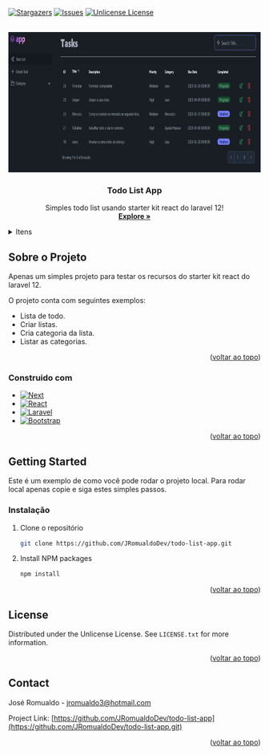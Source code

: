 <a id="readme-top"></a>

[![Stargazers][stars-shield]][stars-url]
[![Issues][issues-shield]][issues-url]
[![Unlicense License][license-shield]][license-url]


<!-- PROJECT LOGO -->
<br />
<div align="center">
  <a href="https://github.com/JRomualdoDev/todo-list-app">
    <img src="https://github.com/JRomualdoDev/todo-list-app/blob/main/public/screen.png?raw=true" alt="Logo" width="580" height="280">
  </a>

  <h3 align="center">Todo List App</h3>

  <p align="center">
    Simples todo list usando starter kit react do laravel 12!
    <br />
    <a href="https://github.com/JRomualdoDev/todo-list-app"><strong>Explore »</strong></a>
    <br />
  </p>
</div>


<!-- TABLE OF CONTENTS -->
<details>
  <summary>Itens</summary>
  <ol>
    <li>
      <a href="#about-the-project">Sobre o projeto</a>
      <ul>
        <li><a href="#built-with">Construido com </a></li>
      </ul>
    </li>
    <li>
      <a href="#getting-started">Getting Started</a>
      <ul>
        <li><a href="#installation">Instalação</a></li>
      </ul>
    </li>
    <li><a href="#license">License</a></li>
    <li><a href="#contact">Contact</a></li>
    <li><a href="#acknowledgments">Conhecimentos</a></li>
  </ol>
</details>



<!-- ABOUT THE PROJECT -->
## Sobre o Projeto

<!-- [![Product Name Screen Shot][product-screenshot]](https://example.com) -->

Apenas um simples projeto para testar os recursos do starter kit react do laravel 12.

O projeto conta com seguintes exemplos:
* Lista de todo.
* Criar listas.
* Cria categoria da lista.
* Listar as categorias.

<p align="right">(<a href="#readme-top">voltar ao topo</a>)</p>



### Construido com 

* [![Next][Next.js]][Next-url]
* [![React][React.js]][React-url]
* [![Laravel][Laravel.com]][Laravel-url]
* [![Bootstrap][Bootstrap.com]][Bootstrap-url]

<p align="right">(<a href="#readme-top">voltar ao topo</a>)</p>



<!-- GETTING STARTED -->
## Getting Started

Este é um exemplo de como você pode rodar o projeto local.
Para rodar local apenas copie e siga estes simples passos.

### Instalação

1. Clone o repositório
   ```sh
   git clone https://github.com/JRomualdoDev/todo-list-app.git
   ```
2. Install NPM packages
   ```sh
   npm install
   ```

<p align="right">(<a href="#readme-top">voltar ao topo</a>)</p>


<!-- LICENSE -->
## License

Distributed under the Unlicense License. See `LICENSE.txt` for more information.

<p align="right">(<a href="#readme-top">voltar ao topo</a>)</p>


<!-- CONTACT -->
## Contact

José Romualdo - jromualdo3@hotmail.com

Project Link: [https://github.com/JRomualdoDev/todo-list-app](https://github.com/JRomualdoDev/todo-list-app.git)

<p align="right">(<a href="#readme-top">voltar ao topo</a>)</p>



<!-- ACKNOWLEDGMENTS -->
<!-- ## Acknowledgments

Use this space to list resources you find helpful and would like to give credit to. I've included a few of my favorites to kick things off!

* [Choose an Open Source License](https://choosealicense.com)


<p align="right">(<a href="#readme-top">voltar ao topo</a>)</p> -->



<!-- MARKDOWN LINKS & IMAGES -->
<!-- https://www.markdownguide.org/basic-syntax/#reference-style-links -->
[stars-url]: https://github.com/JRomualdoDev/todo-list-app/stargazers
[stars-shield]: https://img.shields.io/github/stars/JRomualdoDev/todo-list-app?style=for-the-badge
[issues-url]: https://github.com/JRomualdoDev/todo-list-app/issues
[issues-shield]: https://img.shields.io/github/issues/JRomualdoDev/todo-list-app?style=for-the-badge
[license-url]: https://github.com/JRomualdoDev/todo-list-app/blob/main/LICENSE.txt
[license-shield]: https://img.shields.io/github/license/JRomualdoDev/todo-list-app?style=for-the-badge

[Next.js]: https://img.shields.io/badge/next.js-000000?style=for-the-badge&logo=nextdotjs&logoColor=white
[Next-url]: https://nextjs.org/
[React.js]: https://img.shields.io/badge/React-20232A?style=for-the-badge&logo=react&logoColor=61DAFB
[React-url]: https://reactjs.org/
[Laravel.com]: https://img.shields.io/badge/Laravel-FF2D20?style=for-the-badge&logo=laravel&logoColor=white
[Laravel-url]: https://laravel.com
[Bootstrap.com]: https://img.shields.io/badge/Bootstrap-563D7C?style=for-the-badge&logo=bootstrap&logoColor=white
[Bootstrap-url]: https://getbootstrap.com
